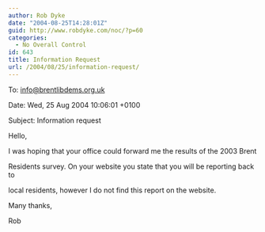 ```yaml
---
author: Rob Dyke
date: "2004-08-25T14:28:01Z"
guid: http://www.robdyke.com/noc/?p=60
categories:
  - No Overall Control
id: 643
title: Information Request
url: /2004/08/25/information-request/
---
```

To: info@brentlibdems.org.uk
  
Date: Wed, 25 Aug 2004 10:06:01 +0100
  
Subject: Information request

Hello,

I was hoping that your office could forward me the results of the 2003 Brent
  
Residents survey. On your website you state that you will be reporting back to
  
local residents, however I do not find this report on the website.

Many thanks,

Rob